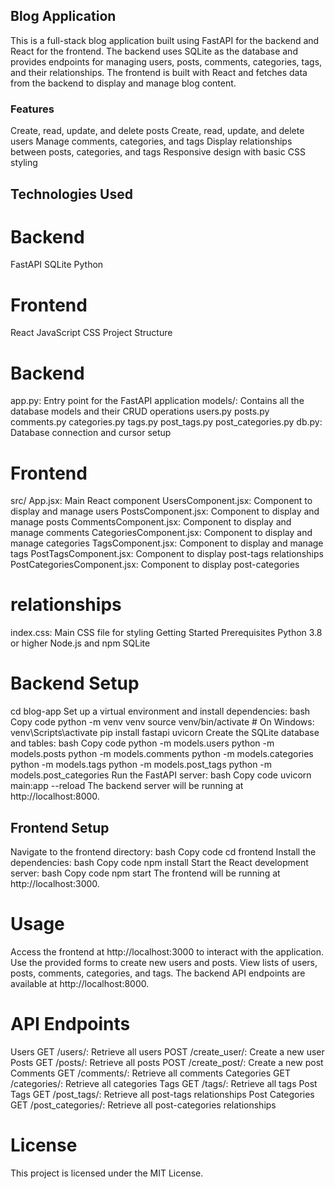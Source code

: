 ## Blog Application
This is a full-stack blog application built using FastAPI for the backend and React for the frontend. The backend uses SQLite as the database and provides endpoints for managing users, posts, comments, categories, tags, and their relationships. The frontend is built with React and fetches data from the backend to display and manage blog content.

### Features
Create, read, update, and delete posts
Create, read, update, and delete users
Manage comments, categories, and tags
Display relationships between posts, categories, and tags
Responsive design with basic CSS styling
## Technologies Used
# Backend

FastAPI
SQLite
Python

# Frontend
React
JavaScript
CSS
Project Structure

# Backend
app.py: Entry point for the FastAPI application
models/: Contains all the database models and their CRUD operations
users.py
posts.py
comments.py
categories.py
tags.py
post_tags.py
post_categories.py
db.py: Database connection and cursor setup

# Frontend
src/
App.jsx: Main React component
UsersComponent.jsx: Component to display and manage users
PostsComponent.jsx: Component to display and manage posts
CommentsComponent.jsx: Component to display and manage comments
CategoriesComponent.jsx: Component to display and manage categories
TagsComponent.jsx: Component to display and manage tags
PostTagsComponent.jsx: Component to display post-tags relationships
PostCategoriesComponent.jsx: Component to display post-categories 

# relationships
index.css: Main CSS file for styling
Getting Started
Prerequisites
Python 3.8 or higher
Node.js and npm
SQLite

# Backend Setup
cd blog-app
Set up a virtual environment and install dependencies:
bash
Copy code
python -m venv venv
source venv/bin/activate  # On Windows: venv\Scripts\activate
pip install fastapi uvicorn
Create the SQLite database and tables:
bash
Copy code
python -m models.users
python -m models.posts
python -m models.comments
python -m models.categories
python -m models.tags
python -m models.post_tags
python -m models.post_categories
Run the FastAPI server:
bash
Copy code
uvicorn main:app --reload
The backend server will be running at http://localhost:8000.

## Frontend Setup
Navigate to the frontend directory:
bash
Copy code
cd frontend
Install the dependencies:
bash
Copy code
npm install
Start the React development server:
bash
Copy code
npm start
The frontend will be running at http://localhost:3000.

# Usage
Access the frontend at http://localhost:3000 to interact with the application.
Use the provided forms to create new users and posts.
View lists of users, posts, comments, categories, and tags.
The backend API endpoints are available at http://localhost:8000.

# API Endpoints
Users
GET /users/: Retrieve all users
POST /create_user/: Create a new user
Posts
GET /posts/: Retrieve all posts
POST /create_post/: Create a new post
Comments
GET /comments/: Retrieve all comments
Categories
GET /categories/: Retrieve all categories
Tags
GET /tags/: Retrieve all tags
Post Tags
GET /post_tags/: Retrieve all post-tags relationships
Post Categories
GET /post_categories/: Retrieve all post-categories relationships


# License
This project is licensed under the MIT License.

